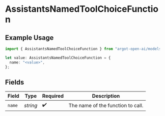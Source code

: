 # AssistantsNamedToolChoiceFunction

## Example Usage

```typescript
import { AssistantsNamedToolChoiceFunction } from "argot-open-ai/models/components";

let value: AssistantsNamedToolChoiceFunction = {
  name: "<value>",
};
```

## Fields

| Field                             | Type                              | Required                          | Description                       |
| --------------------------------- | --------------------------------- | --------------------------------- | --------------------------------- |
| `name`                            | *string*                          | :heavy_check_mark:                | The name of the function to call. |